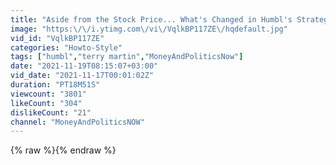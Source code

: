 ```yaml
---
title: "Aside from the Stock Price... What's Changed in Humbl's Strategic Plan?"
image: "https:\/\/i.ytimg.com\/vi\/VqlkBP117ZE\/hqdefault.jpg"
vid_id: "VqlkBP117ZE"
categories: "Howto-Style"
tags: ["humbl","terry martin","MoneyAndPoliticsNow"]
date: "2021-11-19T08:15:07+03:00"
vid_date: "2021-11-17T00:01:02Z"
duration: "PT18M51S"
viewcount: "3801"
likeCount: "304"
dislikeCount: "21"
channel: "MoneyAndPoliticsNOW"
---
```

{% raw %}{% endraw %}
